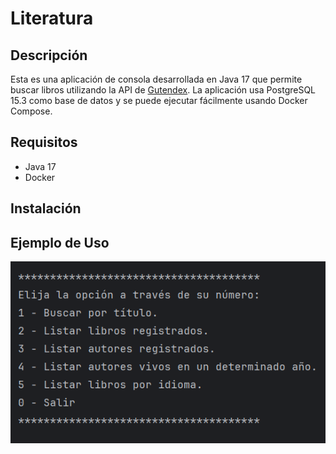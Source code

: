 # Literatura

## Descripción

Esta es una aplicación de consola desarrollada en Java 17 que permite buscar libros utilizando la API de [Gutendex](https://gutendex.com/). 
La aplicación usa PostgreSQL 15.3 como base de datos y se puede ejecutar fácilmente usando Docker Compose.

## Requisitos

- Java 17
- Docker

## Instalación


## Ejemplo de Uso

![img.png](img.png)
